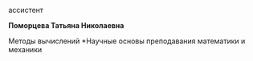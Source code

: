 ассистент



**Поморцева Татьяна Николаевна**

Методы вычислений
	*Научные основы преподавания математики и механики